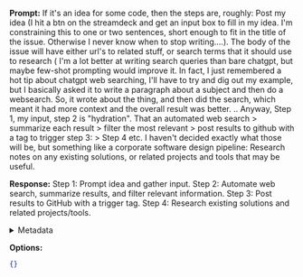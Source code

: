 **Prompt:**
If it's an idea for some code, then the steps are, roughly: Post my idea (I hit a btn on the streamdeck and get an input box to fill in my idea. I'm constraining this to one or two sentences, short enough to fit in the title of the issue. Otherwise I never know when to stop writing....). The body of the issue will have either url's to related stuff, or search terms that it should use to research ( I'm a lot better at writing search queries than bare chatgpt, but maybe few-shot prompting would improve it. In fact, I just remembered a hot tip about chatgpt web searching, I'll have to try and dig out my example, but I basically asked it to write a paragraph about a subject and then do a websearch. So, it wrote about the thing, and then did the search, which meant it had more context and the overall result was better. .. Anyway, Step 1, my input, step 2 is "hydration". That an automated web search > summarize each result > filter the most relevant > post results to github with a tag to trigger step 3: > Step 4 etc. I haven't decided exactly what those will be, but something like a corporate software design pipeline: Research notes on any existing solutions, or related projects and tools that may be useful. 


**Response:**
Step 1: Prompt idea and gather input.
Step 2: Automate web search, summarize results, and filter relevant information.
Step 3: Post results to GitHub with a trigger tag.
Step 4: Research existing solutions and related projects/tools.

<details><summary>Metadata</summary>

- Duration: 3046 ms
- Datetime: 2023-09-11T12:08:20.974079
- Model: gpt-3.5-turbo-0613

</details>

**Options:**
```json
{}
```


